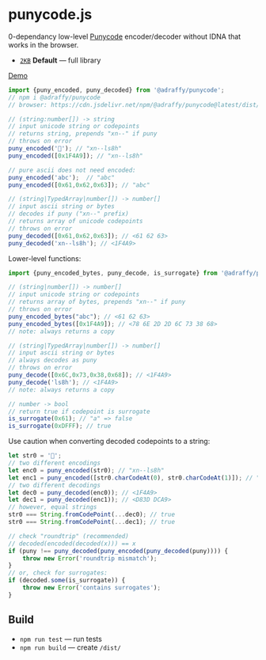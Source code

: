 # punycode.js

0-dependancy low-level [Punycode](https://datatracker.ietf.org/doc/html/rfc3492) encoder/decoder without IDNA that works in the browser.

* [`2KB`](./dist/index.min.js) **Default** — full library

[Demo](https://adraffy.github.io/punycode.js/test/demo.html)

```Javascript
import {puny_encoded, puny_decoded} from '@adraffy/punycode';
// npm i @adraffy/punycode
// browser: https://cdn.jsdelivr.net/npm/@adraffy/punycode@latest/dist/index.min.js

// (string:number[]) -> string
// input unicode string or codepoints
// returns string, prepends "xn--" if puny
// throws on error
puny_encoded('💩'); // "xn--ls8h"
puny_encoded([0x1F4A9]); // "xn--ls8h"

// pure ascii does not need encoded:
puny_encoded('abc');  // "abc"
puny_encoded([0x61,0x62,0x63]); // "abc"

// (string|TypedArray|number[]) -> number[]
// input ascii string or bytes
// decodes if puny ("xn--" prefix)
// returns array of unicode codepoints
// throws on error
puny_decoded([0x61,0x62,0x63]); // <61 62 63>
puny_decoded('xn--ls8h'); // <1F4A9>
```

Lower-level functions:
```Javascript
import {puny_encoded_bytes, puny_decode, is_surrogate} from '@adraffy/punycode';

// (string|number[]) -> number[]
// input unicode string or codepoints
// returns array of bytes, prepends "xn--" if puny
// throws on error
puny_encoded_bytes("abc"); // <61 62 63>
puny_encoded_bytes([0x1F4A9]); // <78 6E 2D 2D 6C 73 38 68>
// note: always returns a copy

// (string|TypedArray|number[]) -> number[]
// input ascii string or bytes
// always decodes as puny
// throws on error
puny_decode([0x6C,0x73,0x38,0x68]); // <1F4A9>
puny_decode('ls8h'); // <1F4A9>
// note: always returns a copy

// number -> bool
// return true if codepoint is surrogate
is_surrogate(0x61); // "a" => false
is_surrogate(0xDFFF); // true
```

Use caution when converting decoded codepoints to a string:
```Javascript
let str0 = '💩'; 
// two different encodings
let enc0 = puny_encoded(str0); // "xn--ls8h"
let enc1 = puny_encoded([str0.charCodeAt(0), str0.charCodeAt(1)]); // "xn--8c9by4f"
// two different decodings
let dec0 = puny_decoded(enc0)); // <1F4A9>
let dec1 = puny_decoded(enc1)); // <D83D DCA9>
// however, equal strings
str0 === String.fromCodePoint(...dec0); // true
str0 === String.fromCodePoint(...dec1); // true

// check "roundtrip" (recommended)
// decoded(encoded(decoded(x))) == x
if (puny !== puny_decoded(puny_encoded(puny_decoded(puny)))) {
	throw new Error('roundtrip mismatch');
}
// or, check for surrogates:
if (decoded.some(is_surrogate)) {
	throw new Error('contains surrogates');
}
```

## Build

* `npm run test` &mdash; run tests
* `npm run build` &mdash; create `/dist/`
